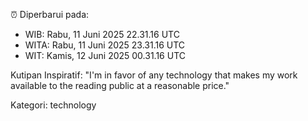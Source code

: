 ⏰ Diperbarui pada:
- WIB: Rabu, 11 Juni 2025 22.31.16 UTC
- WITA: Rabu, 11 Juni 2025 23.31.16 UTC
- WIT: Kamis, 12 Juni 2025 00.31.16 UTC

Kutipan Inspiratif:
"I'm in favor of any technology that makes my work available to the reading public at a reasonable price."


Kategori: technology

